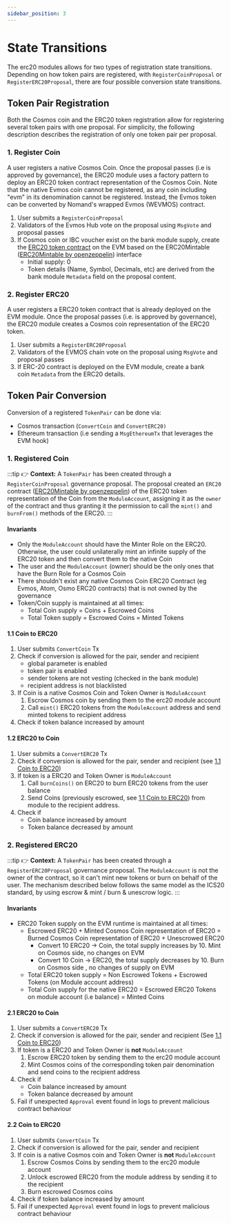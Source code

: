 ```yaml
---
sidebar_position: 3
---
```


# State Transitions

The erc20 modules allows for two types of registration state transitions.
Depending on how token pairs are registered, with `RegisterCoinProposal` or `RegisterERC20Proposal`,
there are four possible conversion state transitions.

## Token Pair Registration

Both the Cosmos coin and the ERC20 token registration allow for registering several token pairs with one proposal.
For simplicity, the following description describes the registration of only one token pair per proposal.

### 1. Register Coin

A user registers a native Cosmos Coin.
Once the proposal passes (i.e is approved by governance),
the ERC20 module uses a factory pattern to deploy an ERC20 token contract representation of the Cosmos Coin.
Note that the native Evmos coin cannot be registered,
as any coin including "evm" in its denomination cannot be registered.
Instead, the Evmos token can be converted by Nomand's wrapped Evmos (WEVMOS) contract.

1. User submits a `RegisterCoinProposal`
2. Validators of the Evmos Hub vote on the proposal using `MsgVote` and proposal passes
3. If Cosmos coin or IBC voucher exist on the bank module supply,
create the [ERC20 token contract](https://github.com/evmos/evmos/blob/main/contracts/ERC20MinterBurnerDecimals.sol)
on the EVM based on the ERC20Mintable
([ERC20Mintable by openzeppelin](https://github.com/OpenZeppelin/openzeppelin-contracts/tree/master/contracts/token/ERC20))
interface
    - Initial supply: 0
    - Token details (Name, Symbol, Decimals, etc) are derived
      from the bank module `Metadata` field on the proposal content.

### 2. Register ERC20

A user registers a ERC20 token contract that is already deployed on the EVM module.
Once the proposal passes (i.e. is approved by governance),
the ERC20 module creates a Cosmos coin representation of the ERC20 token.

1. User submits a `RegisterERC20Proposal`
2. Validators of the EVMOS chain vote on the proposal using `MsgVote` and proposal passes
3. If ERC-20 contract is deployed on the EVM module, create a bank coin `Metadata` from the ERC20 details.

## Token Pair Conversion

Conversion of a registered `TokenPair` can be done via:

- Cosmos transaction (`ConvertCoin` and `ConvertERC20)`
- Ethereum transaction (i.e sending a `MsgEthereumTx` that leverages the EVM hook)

### 1. Registered Coin

:::tip
👉 **Context:** A `TokenPair` has been created through a `RegisterCoinProposal` governance proposal.
The proposal created an `ERC20` contract
([ERC20Mintable by openzeppelin](https://github.com/OpenZeppelin/openzeppelin-contracts/tree/master/contracts/token/ERC20))
of the ERC20 token representation of the Coin from the `ModuleAccount`,
assigning it as the `owner` of the contract
and thus granting it the permission to call the `mint()` and `burnFrom()` methods of the ERC20.
:::

#### Invariants

- Only the `ModuleAccount` should have the Minter Role on the ERC20. Otherwise,
  the user could unilaterally mint an infinite supply of the ERC20 token and
  then convert them to the native Coin
- The user and the `ModuleAccount` (owner) should be the only ones that have the
  Burn Role for a Cosmos Coin
- There shouldn't exist any native Cosmos Coin ERC20 Contract (eg Evmos, Atom,
  Osmo ERC20 contracts) that is not owned by the governance
- Token/Coin supply is maintained at all times:
    - Total Coin supply = Coins + Escrowed Coins
    - Total Token supply = Escrowed Coins = Minted Tokens

#### 1.1 Coin to ERC20

1. User submits `ConvertCoin` Tx
2. Check if conversion is allowed for the pair, sender and recipient
    - global parameter is enabled
    - token pair is enabled
    - sender tokens are not vesting (checked in the bank module)
    - recipient address is not blacklisted
3. If Coin is a native Cosmos Coin and Token Owner is `ModuleAccount`
    1. Escrow Cosmos coin by sending them to the erc20 module account
    2. Call `mint()` ERC20 tokens from the `ModuleAccount` address and send minted tokens to recipient address
4. Check if token balance increased by amount

#### 1.2 ERC20 to Coin

1. User submits a `ConvertERC20` Tx
2. Check if conversion is allowed for the pair, sender and recipient (see [1.1 Coin to ERC20](#11-coin-to-erc20))
3. If token is a ERC20 and Token Owner is `ModuleAccount`
    1. Call `burnCoins()` on ERC20 to burn ERC20 tokens from the user balance
    2. Send Coins (previously escrowed, see [1.1 Coin to ERC20](#11-coin-to-erc20))
       from module to the recipient address.
4. Check if
   - Coin balance increased by amount
   - Token balance decreased by amount

### 2. Registered ERC20

:::tip
👉 **Context:** A `TokenPair` has been created through a `RegisterERC20Proposal` governance proposal.
The `ModuleAccount` is not the owner of the contract, so it can't mint new tokens or burn on behalf of the user.
The mechanism described below follows the same model as the ICS20 standard,
by using escrow & mint / burn & unescrow logic.
:::

#### Invariants

- ERC20 Token supply on the EVM runtime is maintained at all times:
    - Escrowed ERC20 + Minted Cosmos Coin representation of ERC20 = Burned Cosmos Coin representation of ERC20 +
      Unescrowed ERC20
        - Convert 10 ERC20 → Coin, the total supply increases by 10. Mint on Cosmos side, no changes on EVM
        - Convert 10 Coin → ERC20, the total supply decreases by 10. Burn on Cosmos side , no changes of supply on EVM
    - Total ERC20 token supply = Non Escrowed Tokens + Escrowed Tokens (on Module account address)
    - Total Coin supply for the native ERC20 = Escrowed ERC20 Tokens on module account  (i.e balance) = Minted Coins

#### 2.1 ERC20 to Coin

1. User submits a `ConvertERC20` Tx
2. Check if conversion is allowed for the pair, sender and recipient (See [1.1 Coin to ERC20](#11-coin-to-erc20))
3. If token is a ERC20 and Token Owner is **not** `ModuleAccount`
    1. Escrow ERC20 token by sending them to the erc20 module account
    2. Mint Cosmos coins of the corresponding token pair denomination and send coins to the recipient address
4. Check if
   - Coin balance increased by amount
   - Token balance decreased by amount
5. Fail if unexpected `Approval` event found in logs to prevent malicious contract behaviour

#### 2.2 Coin to ERC20

1. User submits `ConvertCoin` Tx
2. Check if conversion is allowed for the pair, sender and recipient
3. If coin is a native Cosmos coin and Token Owner is **not** `ModuleAccount`
    1. Escrow Cosmos Coins by sending them to the erc20 module account
    2. Unlock escrowed ERC20 from the module address by sending it to the recipient
    3. Burn escrowed Cosmos coins
4. Check if token balance increased by amount
5. Fail if unexpected `Approval` event found in logs to prevent malicious contract behaviour
